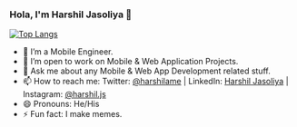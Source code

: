 ### Hola, I'm Harshil Jasoliya 👋

[![Top Langs](https://github-readme-stats.vercel.app/api/top-langs/?username=harshilJs)](https://github.com/harshilJs/github-readme-stats)

- 🌱  I’m a Mobile Engineer.
- 👯  I’m open to work on Mobile & Web Application Projects.
- 💬  Ask me about any Mobile & Web App Development related stuff.
- 📫  How to reach me: Twitter: [@harshilame](https://twitter.com/harshilame) | LinkedIn: [Harshil Jasoliya](https://www.linkedin.com/in/harshil-jasoliya/) | Instagram: [@harshil.js](https://www.instagram.com/harshil.js/?hl=en)
- 😄  Pronouns: He/His
- ⚡  Fun fact: I make memes.

